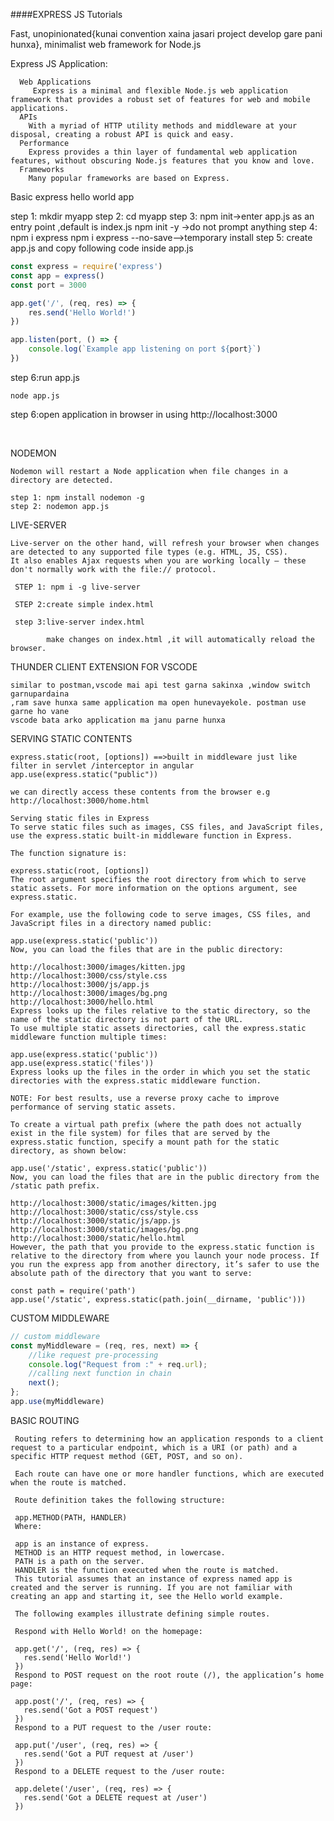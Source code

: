 ####EXPRESS JS Tutorials

Fast, unopinionated{kunai convention xaina jasari project develop gare pani hunxa}, minimalist web framework for Node.js
 
Express JS Application:
      
      Web Applications
         Express is a minimal and flexible Node.js web application framework that provides a robust set of features for web and mobile applications.
      APIs
        With a myriad of HTTP utility methods and middleware at your disposal, creating a robust API is quick and easy.
      Performance
        Express provides a thin layer of fundamental web application features, without obscuring Node.js features that you know and love.
      Frameworks
        Many popular frameworks are based on Express.
        

Basic express hello world app

step 1: mkdir myapp
step 2: cd myapp
step 3: npm init->enter app.js as an entry point ,default is index.js
            npm init -y ->do not prompt anything
step 4: npm i express
            npm i express --no-save-->temporary install
step 5: create app.js and copy following code inside app.js
            
``` javascript
const express = require('express')
const app = express()
const port = 3000

app.get('/', (req, res) => {
    res.send('Hello World!')
})

app.listen(port, () => {
    console.log(`Example app listening on port ${port}`)
})
```
    
step 6:run app.js

    node app.js
    
step 6:open application in browser in using http://localhost:3000
      
<br/>


NODEMON

    Nodemon will restart a Node application when file changes in a directory are detected.

    step 1: npm install nodemon -g
    step 2: nodemon app.js
    
      
LIVE-SERVER  

    Live-server on the other hand, will refresh your browser when changes are detected to any supported file types (e.g. HTML, JS, CSS).
    It also enables Ajax requests when you are working locally — these don't normally work with the file:// protocol.  
     
     STEP 1: npm i -g live-server
     
     STEP 2:create simple index.html
     
     step 3:live-server index.html
            
            make changes on index.html ,it will automatically reload the browser.

THUNDER CLIENT EXTENSION FOR VSCODE

    similar to postman,vscode mai api test garna sakinxa ,window switch garnupardaina 
    ,ram save hunxa same application ma open hunevayekole. postman use garne ho vane
    vscode bata arko application ma janu parne hunxa 
   
SERVING STATIC CONTENTS

    express.static(root, [options]) ==>built in middleware just like filter in servlet /interceptor in angular
    app.use(express.static("public"))
    
    we can directly access these contents from the browser e.g http://localhost:3000/home.html
    
    Serving static files in Express
    To serve static files such as images, CSS files, and JavaScript files, use the express.static built-in middleware function in Express.
    
    The function signature is:
    
    express.static(root, [options])
    The root argument specifies the root directory from which to serve static assets. For more information on the options argument, see express.static.
    
    For example, use the following code to serve images, CSS files, and JavaScript files in a directory named public:
    
    app.use(express.static('public'))
    Now, you can load the files that are in the public directory:
    
    http://localhost:3000/images/kitten.jpg
    http://localhost:3000/css/style.css
    http://localhost:3000/js/app.js
    http://localhost:3000/images/bg.png
    http://localhost:3000/hello.html
    Express looks up the files relative to the static directory, so the name of the static directory is not part of the URL.
    To use multiple static assets directories, call the express.static middleware function multiple times:
    
    app.use(express.static('public'))
    app.use(express.static('files'))
    Express looks up the files in the order in which you set the static directories with the express.static middleware function.
    
    NOTE: For best results, use a reverse proxy cache to improve performance of serving static assets.
    
    To create a virtual path prefix (where the path does not actually exist in the file system) for files that are served by the express.static function, specify a mount path for the static directory, as shown below:
    
    app.use('/static', express.static('public'))
    Now, you can load the files that are in the public directory from the /static path prefix.
    
    http://localhost:3000/static/images/kitten.jpg
    http://localhost:3000/static/css/style.css
    http://localhost:3000/static/js/app.js
    http://localhost:3000/static/images/bg.png
    http://localhost:3000/static/hello.html
    However, the path that you provide to the express.static function is relative to the directory from where you launch your node process. If you run the express app from another directory, it’s safer to use the absolute path of the directory that you want to serve:
    
    const path = require('path')
    app.use('/static', express.static(path.join(__dirname, 'public')))
    
    
CUSTOM MIDDLEWARE
```javascript
// custom middleware
const myMiddleware = (req, res, next) => {
    //like request pre-processing
    console.log("Request from :" + req.url);
    //calling next function in chain
    next();
};
app.use(myMiddleware)   
```            
        
BASIC ROUTING
 
     Routing refers to determining how an application responds to a client request to a particular endpoint, which is a URI (or path) and a specific HTTP request method (GET, POST, and so on).
     
     Each route can have one or more handler functions, which are executed when the route is matched.
     
     Route definition takes the following structure:
     
     app.METHOD(PATH, HANDLER)
     Where:
     
     app is an instance of express.
     METHOD is an HTTP request method, in lowercase.
     PATH is a path on the server.
     HANDLER is the function executed when the route is matched.
     This tutorial assumes that an instance of express named app is created and the server is running. If you are not familiar with creating an app and starting it, see the Hello world example.
     
     The following examples illustrate defining simple routes.
     
     Respond with Hello World! on the homepage:
     
     app.get('/', (req, res) => {
       res.send('Hello World!')
     })
     Respond to POST request on the root route (/), the application’s home page:
     
     app.post('/', (req, res) => {
       res.send('Got a POST request')
     })
     Respond to a PUT request to the /user route:
     
     app.put('/user', (req, res) => {
       res.send('Got a PUT request at /user')
     })
     Respond to a DELETE request to the /user route:
     
     app.delete('/user', (req, res) => {
       res.send('Got a DELETE request at /user')
     })   